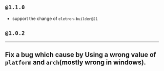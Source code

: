 ## `@1.1.0`
  
  - support the change of `eletron-builder@21`


## `@1.0.2`
-------------
Fix a bug which cause by Using a wrong value of `platform` and `arch`(mostly wrong in windows).
-------------